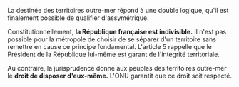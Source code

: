 La destinée des territoires outre-mer répond à une double logique, qu'il est finalement possible de qualifier d'assymétrique.

Constitutionnellement, **la République française est indivisible.** Il n'est pas possible pour la métropole de choisir de se séparer d'un territoire sans remettre en cause ce principe fondamental. L'article 5 rappelle que le Président de la République lui-même est garant de l'intégrité territoriale.

Au contraire, la jurisprudence donne aux peuples des territoires outre-mer le **droit de disposer d'eux-même.** L'ONU garantit que ce droit soit respecté.